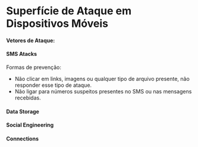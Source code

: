 # Superfície de Ataque em Dispositivos Móveis 

#### Vetores de Ataque: 

#### SMS Atacks 

Formas de prevenção: 

- Não clicar em links, imagens ou qualquer tipo de arquivo presente, não responder esse tipo de ataque. 
- Não ligar para números suspeitos presentes no SMS ou nas mensagens recebidas. 


#### Data Storage 

#### Social Engineering 

#### Connections 

#### 
